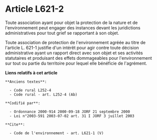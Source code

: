 # Article L621-2

Toute association ayant pour objet la protection de la nature et de l'environnement peut engager des instances devant les
juridictions administratives pour tout grief se rapportant à son objet. 

Toute association de protection de l'environnement agréée au titre de l'article L. 621-1 justifie d'un intérêt pour agir
contre toute décision administrative ayant un rapport direct avec son objet et ses activités statutaires et produisant des
effets dommageables pour l'environnement sur tout ou partie du territoire pour lequel elle bénéficie de l'agrément.

**Liens relatifs à cet article**

	**Anciens textes**:

	  - Code rural L252-4
	  - Code rural - art. L252-4 (Ab)

	**Codifié par**:

	  - Ordonnance 2000-914 2000-09-18 JORF 21 septembre 2000
	  - Loi n°2003-591 2003-07-02 art. 31 I JORF 3 juillet 2003

	**Cite**:

	  - Code de l'environnement - art. L621-1 (V)
